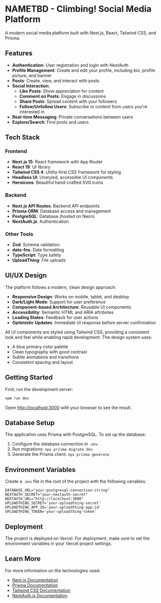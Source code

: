 # NAMETBD - Climbing! Social Media Platform

A modern social media platform built with Next.js, React, Tailwind CSS, and Prisma.

## Features

- **Authentication**: User registration and login with NextAuth
- **Profile Management**: Create and edit your profile, including bio, profile picture, and banner
- **Posts**: Create, view, and interact with posts
- **Social Interaction**:
  - **Like Posts**: Show appreciation for content
  - **Comment on Posts**: Engage in discussions
  - **Share Posts**: Spread content with your followers
  - **Follow/Unfollow Users**: Subscribe to content from users you're interested in
- **Real-time Messaging**: Private conversations between users
- **Explore/Search**: Find posts and users

## Tech Stack

### Frontend
- **Next.js 15**: React framework with App Router
- **React 19**: UI library
- **Tailwind CSS 4**: Utility-first CSS framework for styling
- **Headless UI**: Unstyled, accessible UI components
- **Heroicons**: Beautiful hand-crafted SVG icons

### Backend
- **Next.js API Routes**: Backend API endpoints
- **Prisma ORM**: Database access and management
- **PostgreSQL**: Database (hosted on Neon)
- **NextAuth.js**: Authentication

### Other Tools
- **Zod**: Schema validation
- **date-fns**: Date formatting
- **TypeScript**: Type safety
- **UploadThing**: File uploads

## UI/UX Design

The platform follows a modern, clean design approach:

- **Responsive Design**: Works on mobile, tablet, and desktop
- **Dark/Light Mode**: Support for user preference
- **Component-based Architecture**: Reusable UI components
- **Accessibility**: Semantic HTML and ARIA attributes
- **Loading States**: Feedback for user actions
- **Optimistic Updates**: Immediate UI response before server confirmation

All UI components are styled using Tailwind CSS, providing a consistent look and feel while enabling rapid development. The design system uses:

- A blue primary color palette
- Clean typography with good contrast
- Subtle animations and transitions
- Consistent spacing and layout

## Getting Started

First, run the development server:

```bash
npm run dev
```

Open [http://localhost:3000](http://localhost:3000) with your browser to see the result.

## Database Setup

The application uses Prisma with PostgreSQL. To set up the database:

1. Configure the database connection in `.env`
2. Run migrations: `npx prisma migrate dev`
3. Generate the Prisma client: `npx prisma generate`

## Environment Variables

Create a `.env` file in the root of the project with the following variables:

```
DATABASE_URL="your-postgresql-connection-string"
NEXTAUTH_SECRET="your-nextauth-secret"
NEXTAUTH_URL="http://localhost:3000"
UPLOADTHING_SECRET='your-uploadthing-secret'
UPLOADTHING_APP_ID='your-uploadthing-app-id'
UPLOADTHING_TOKEN='your-uploadthing-token'
```

## Deployment

The project is deployed on Vercel. For deployment, make sure to set the environment variables in your Vercel project settings.

## Learn More

For more information on the technologies used:

- [Next.js Documentation](https://nextjs.org/docs)
- [Prisma Documentation](https://www.prisma.io/docs)
- [Tailwind CSS Documentation](https://tailwindcss.com/docs)
- [NextAuth.js Documentation](https://next-auth.js.org/getting-started/introduction)
